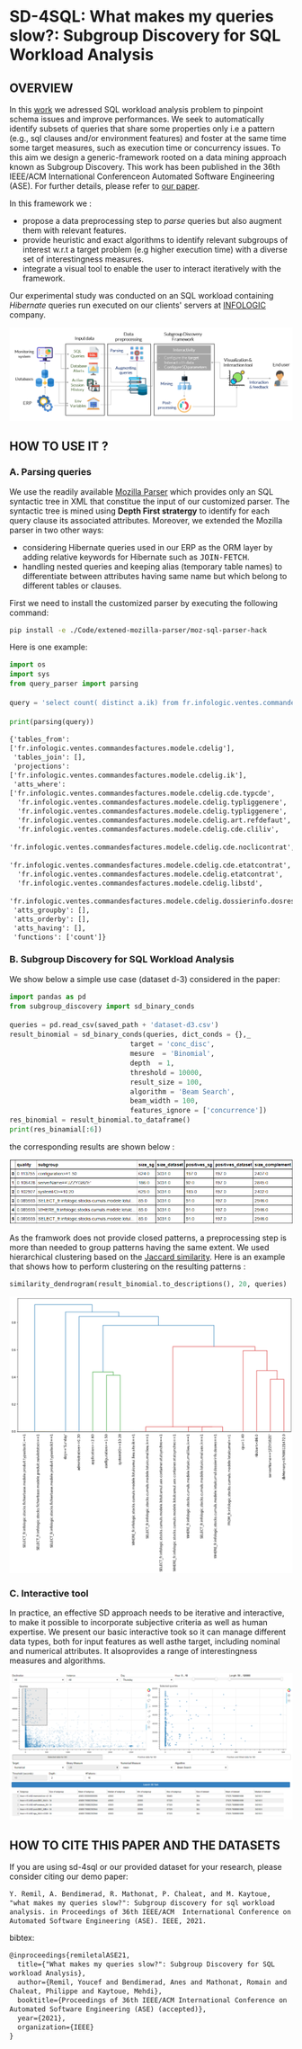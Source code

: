 # SD-4SQL: What makes my queries slow?: Subgroup Discovery for SQL Workload Analysis

## OVERVIEW

In this [work](https://www.researchgate.net/publication/353776691_What_makes_my_queries_slow_Subgroup_Discovery_for_SQL_Workload_Analysis) we adressed SQL workload analysis problem to pinpoint schema issues and improve performances. We seek to automatically identify subsets of queries that share some properties only i.e a pattern (e.g., sql clauses and/or environment features) and foster at the same time some target measures, such as execution time or concurrency issues. To this aim we design a generic-framework rooted on a data mining approach known as Subgroup Discovery. This work has been published in the 36th IEEE/ACM International Conferenceon Automated Software Engineering (ASE). For further details, please refer to [our paper](https://www.researchgate.net/publication/353776691_What_makes_my_queries_slow_Subgroup_Discovery_for_SQL_Workload_Analysis).

In this framework we :
- propose a data preprocessing step to _parse_ queries but also augment them with relevant features.
- provide heuristic and exact algorithms to identify relevant subgroups of interest w.r.t a target problem (e.g higher execution time) with a diverse set of interestingness measures.
- integrate a visual tool to enable the user to interact iteratively with the framework.


Our experimental study was conducted on an SQL workload containing _Hibernate_ queries run executed on our clients' servers at [INFOLOGIC](https://www.infologic-copilote.fr/) company. 

![overview](Docs/Images/overviewSchemaNew.png)

## HOW TO USE IT ?
### A. Parsing queries

We use the readily available [Mozilla Parser](https://github.com/mozilla/moz-sql-parser) which provides only an SQL syntactic tree in XML that constitue the input of our customized parser. The syntactic tree is mined using **Depth First stratergy** to identify for each query clause its associated attributes. Moreover, we extended the Mozilla parser in two other ways: 
- considering Hibernate queries used in our ERP as the ORM layer by adding relative keywords for Hibernate such as <tt>JOIN-FETCH</tt>.
- handling nested queries and keeping alias (temporary table names) to differentiate between attributes having same name but which belong to different tables or clauses.

First we need to install the customized parser by executing the following command:

```sh
pip install -e ./Code/extened-mozilla-parser/moz-sql-parser-hack
```
Here is one example:
```python
import os
import sys
from query_parser import parsing

query = 'select count( distinct a.ik) from fr.infologic.ventes.commandesfactures.modele.CdeLig as a where a.cde.typCde = :p1 and a.typLigGenere != :p2 and a.typLigGenere != :p3 and a.art.refDefaut = :p4 and (a.cde.cliLiv = :p5 or 9596436491 in elements (a.cde.noCliContrat)) and ( a.cde.etatContrat in ( :collection0_ ) ) and ( a.etatContrat NOT in ( :collection1_ ) ) and UPPER ( a.libStd ) like UPPER( :p6 ) and a.dossierInfo.dosRes = :p7'

print(parsing(query))
```
```
{'tables_from': ['fr.infologic.ventes.commandesfactures.modele.cdelig'],
 'tables_join': [],
 'projections': ['fr.infologic.ventes.commandesfactures.modele.cdelig.ik'],
 'atts_where': ['fr.infologic.ventes.commandesfactures.modele.cdelig.cde.typcde',
  'fr.infologic.ventes.commandesfactures.modele.cdelig.typliggenere',
  'fr.infologic.ventes.commandesfactures.modele.cdelig.typliggenere',
  'fr.infologic.ventes.commandesfactures.modele.cdelig.art.refdefaut',
  'fr.infologic.ventes.commandesfactures.modele.cdelig.cde.cliliv',
  'fr.infologic.ventes.commandesfactures.modele.cdelig.cde.noclicontrat',
  'fr.infologic.ventes.commandesfactures.modele.cdelig.cde.etatcontrat',
  'fr.infologic.ventes.commandesfactures.modele.cdelig.etatcontrat',
  'fr.infologic.ventes.commandesfactures.modele.cdelig.libstd',
  'fr.infologic.ventes.commandesfactures.modele.cdelig.dossierinfo.dosres'],
 'atts_groupby': [],
 'atts_orderby': [],
 'atts_having': [],
 'functions': ['count']}
 ```
 
 ### B. Subgroup Discovery for SQL Workload Analysis
 
 We show below a simple use case (dataset d-3) considered in the paper:
 ```python
import pandas as pd
from subgroup_discovery import sd_binary_conds
 
queries = pd.read_csv(saved_path + 'dataset-d3.csv')
result_binomial = sd_binary_conds(queries, dict_conds = {},_
                               target = 'conc_disc', 
                               mesure  = 'Binomial',
                               depth  = 1,
                               threshold = 10000, 
                               result_size = 100, 
                               algorithm = 'Beam Search', 
                               beam_width = 100,
                               features_ignore = ['concurrence'])
res_binomial = result_binomial.to_dataframe()
print(res_binamial[:6])
 ```
 
the corresponding results are shown below :

![result](Docs/Images/result_d3.PNG)


As the framwork does not provide closed patterns, a preprocessing step is more than needed to group patterns having the same extent. We used hierarchical clustering based on the [Jaccard similarity](https://en.wikipedia.org/wiki/Jaccard_index). Here is an example that shows how to perform clustering on the resulting patterns :
 
 ```python
 similarity_dendrogram(result_binomial.to_descriptions(), 20, queries)
 ```
![result_prepro](Docs/Images/result_d3_preprocessing.PNG)

### C. Interactive tool

In practice, an effective SD approach needs to be iterative and interactive, to make it possible to incorporate subjective criteria as well as human expertise. We present our basic interactive took so it can manage different data types, both for input features as well asthe target, including nominal and numerical attributes. It alsoprovides a range of interestingness measures and algorithms.

![interactive](Docs/Images/interactivityTool.png)

## HOW TO CITE THIS PAPER AND THE DATASETS

If you are using sd-4sql  or our provided dataset for your research, please consider citing our demo paper:
        
    Y. Remil, A. Bendimerad, R. Mathonat, P. Chaleat, and M. Kaytoue, "what makes my queries slow?": Subgroup discovery for sql workload analysis. in Proceedings of 36th IEEE/ACM  International Conference on Automated Software Engineering (ASE). IEEE, 2021.
    
bibtex:
  
    @inproceedings{remiletalASE21,
      title={"What makes my queries slow?": Subgroup Discovery for SQL workload Analysis},
      author={Remil, Youcef and Bendimerad, Anes and Mathonat, Romain and Chaleat, Philippe and Kaytoue, Mehdi},
      booktitle={Proceedings of 36th IEEE/ACM International Conference on Automated Software Engineering (ASE) (accepted)},
      year={2021},
      organization={IEEE}
    }
